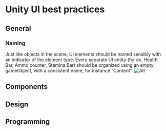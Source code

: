 
# Unity UI best practices
## General
### Naming
Just like objects in the scene, UI elements should be named sensibly with an indicator of the element type.
Every separate UI entity (for ex. Health Bar, Ammo counter, Stamina Bar) should be organized using an empty gameObject, with a consistent name, for instance “Content”.
![Alt](img.jpg)
## Components
## Design
## Programming

<!--stackedit_data:
eyJoaXN0b3J5IjpbMTcyMDc0OTQ0NCwtMTIzNTgxMTA0NywtMT
g0NDk0MTkyXX0=
-->